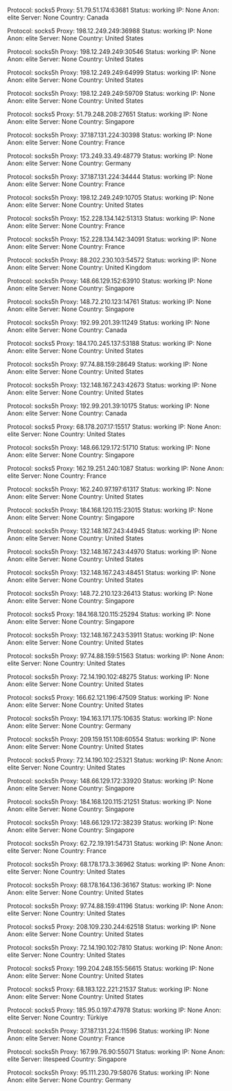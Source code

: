 Protocol: socks5
Proxy: 51.79.51.174:63681
Status: working
IP: None
Anon: elite
Server: None
Country: Canada

Protocol: socks5
Proxy: 198.12.249.249:36988
Status: working
IP: None
Anon: elite
Server: None
Country: United States

Protocol: socks5h
Proxy: 198.12.249.249:30546
Status: working
IP: None
Anon: elite
Server: None
Country: United States

Protocol: socks5h
Proxy: 198.12.249.249:64999
Status: working
IP: None
Anon: elite
Server: None
Country: United States

Protocol: socks5h
Proxy: 198.12.249.249:59709
Status: working
IP: None
Anon: elite
Server: None
Country: United States

Protocol: socks5
Proxy: 51.79.248.208:27651
Status: working
IP: None
Anon: elite
Server: None
Country: Singapore

Protocol: socks5h
Proxy: 37.187.131.224:30398
Status: working
IP: None
Anon: elite
Server: None
Country: France

Protocol: socks5h
Proxy: 173.249.33.49:48779
Status: working
IP: None
Anon: elite
Server: None
Country: Germany

Protocol: socks5h
Proxy: 37.187.131.224:34444
Status: working
IP: None
Anon: elite
Server: None
Country: France

Protocol: socks5h
Proxy: 198.12.249.249:10705
Status: working
IP: None
Anon: elite
Server: None
Country: United States

Protocol: socks5h
Proxy: 152.228.134.142:51313
Status: working
IP: None
Anon: elite
Server: None
Country: France

Protocol: socks5h
Proxy: 152.228.134.142:34091
Status: working
IP: None
Anon: elite
Server: None
Country: France

Protocol: socks5h
Proxy: 88.202.230.103:54572
Status: working
IP: None
Anon: elite
Server: None
Country: United Kingdom

Protocol: socks5h
Proxy: 148.66.129.152:63910
Status: working
IP: None
Anon: elite
Server: None
Country: Singapore

Protocol: socks5h
Proxy: 148.72.210.123:14761
Status: working
IP: None
Anon: elite
Server: None
Country: Singapore

Protocol: socks5h
Proxy: 192.99.201.39:11249
Status: working
IP: None
Anon: elite
Server: None
Country: Canada

Protocol: socks5
Proxy: 184.170.245.137:53188
Status: working
IP: None
Anon: elite
Server: None
Country: United States

Protocol: socks5h
Proxy: 97.74.88.159:28649
Status: working
IP: None
Anon: elite
Server: None
Country: United States

Protocol: socks5h
Proxy: 132.148.167.243:42673
Status: working
IP: None
Anon: elite
Server: None
Country: United States

Protocol: socks5h
Proxy: 192.99.201.39:10175
Status: working
IP: None
Anon: elite
Server: None
Country: Canada

Protocol: socks5
Proxy: 68.178.207.17:15517
Status: working
IP: None
Anon: elite
Server: None
Country: United States

Protocol: socks5h
Proxy: 148.66.129.172:51710
Status: working
IP: None
Anon: elite
Server: None
Country: Singapore

Protocol: socks5
Proxy: 162.19.251.240:1087
Status: working
IP: None
Anon: elite
Server: None
Country: France

Protocol: socks5h
Proxy: 162.240.97.197:61317
Status: working
IP: None
Anon: elite
Server: None
Country: United States

Protocol: socks5h
Proxy: 184.168.120.115:23015
Status: working
IP: None
Anon: elite
Server: None
Country: Singapore

Protocol: socks5h
Proxy: 132.148.167.243:44945
Status: working
IP: None
Anon: elite
Server: None
Country: United States

Protocol: socks5h
Proxy: 132.148.167.243:44970
Status: working
IP: None
Anon: elite
Server: None
Country: United States

Protocol: socks5h
Proxy: 132.148.167.243:48451
Status: working
IP: None
Anon: elite
Server: None
Country: United States

Protocol: socks5h
Proxy: 148.72.210.123:26413
Status: working
IP: None
Anon: elite
Server: None
Country: Singapore

Protocol: socks5
Proxy: 184.168.120.115:25294
Status: working
IP: None
Anon: elite
Server: None
Country: Singapore

Protocol: socks5h
Proxy: 132.148.167.243:53911
Status: working
IP: None
Anon: elite
Server: None
Country: United States

Protocol: socks5h
Proxy: 97.74.88.159:51563
Status: working
IP: None
Anon: elite
Server: None
Country: United States

Protocol: socks5h
Proxy: 72.14.190.102:48275
Status: working
IP: None
Anon: elite
Server: None
Country: United States

Protocol: socks5
Proxy: 166.62.121.196:47509
Status: working
IP: None
Anon: elite
Server: None
Country: United States

Protocol: socks5h
Proxy: 194.163.171.175:10635
Status: working
IP: None
Anon: elite
Server: None
Country: Germany

Protocol: socks5h
Proxy: 209.159.151.108:60554
Status: working
IP: None
Anon: elite
Server: None
Country: United States

Protocol: socks5
Proxy: 72.14.190.102:25321
Status: working
IP: None
Anon: elite
Server: None
Country: United States

Protocol: socks5h
Proxy: 148.66.129.172:33920
Status: working
IP: None
Anon: elite
Server: None
Country: Singapore

Protocol: socks5h
Proxy: 184.168.120.115:21251
Status: working
IP: None
Anon: elite
Server: None
Country: Singapore

Protocol: socks5h
Proxy: 148.66.129.172:38239
Status: working
IP: None
Anon: elite
Server: None
Country: Singapore

Protocol: socks5h
Proxy: 62.72.19.191:54731
Status: working
IP: None
Anon: elite
Server: None
Country: France

Protocol: socks5h
Proxy: 68.178.173.3:36962
Status: working
IP: None
Anon: elite
Server: None
Country: United States

Protocol: socks5h
Proxy: 68.178.164.136:36167
Status: working
IP: None
Anon: elite
Server: None
Country: United States

Protocol: socks5h
Proxy: 97.74.88.159:41196
Status: working
IP: None
Anon: elite
Server: None
Country: United States

Protocol: socks5
Proxy: 208.109.230.244:62518
Status: working
IP: None
Anon: elite
Server: None
Country: United States

Protocol: socks5h
Proxy: 72.14.190.102:7810
Status: working
IP: None
Anon: elite
Server: None
Country: United States

Protocol: socks5
Proxy: 199.204.248.155:56615
Status: working
IP: None
Anon: elite
Server: None
Country: United States

Protocol: socks5
Proxy: 68.183.122.221:21537
Status: working
IP: None
Anon: elite
Server: None
Country: United States

Protocol: socks5
Proxy: 185.95.0.197:47978
Status: working
IP: None
Anon: elite
Server: None
Country: Türkiye

Protocol: socks5h
Proxy: 37.187.131.224:11596
Status: working
IP: None
Anon: elite
Server: None
Country: France

Protocol: socks5h
Proxy: 167.99.76.90:55071
Status: working
IP: None
Anon: elite
Server: litespeed
Country: Singapore

Protocol: socks5h
Proxy: 95.111.230.79:58076
Status: working
IP: None
Anon: elite
Server: None
Country: Germany

